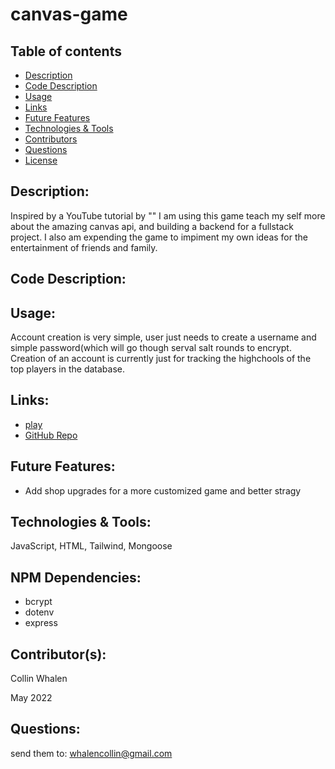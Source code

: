 # canvas-game

## Table of contents 
* [Description](#description)
* [Code Description](#code-description)
* [Usage](#usage)
* [Links](#links)
* [Future Features](#future-features)
* [Technologies & Tools](#technologies-&-tools)
* [Contributors](#contributors)
* [Questions](#questions)
* [License](#license)
  

## Description: 
Inspired by a YouTube tutorial by "" I am using this game teach my self more about the amazing canvas api, and building a backend for a fullstack project. I also am expending the game to impiment my own ideas for the entertainment of friends and family.
  

## Code Description:
  

## Usage:

Account creation is very simple, user just needs to create a username and simple password(which will go though serval salt rounds to encrypt. Creation of an account is currently just for tracking the highchools of the top players in the database.


## Links: 

* [play]()
* [GitHub Repo](https://github.com/Collin-W/canvas-game/)
  

## Future Features:
  * Add shop upgrades for a more customized game and better stragy
  

## Technologies & Tools:
  JavaScript, HTML, Tailwind, Mongoose
  
##  NPM Dependencies:
  - bcrypt
  - dotenv
  - express
  
  
## Contributor(s):
 Collin Whalen
 
 May 2022

## Questions:
send them to: whalencollin@gmail.com


